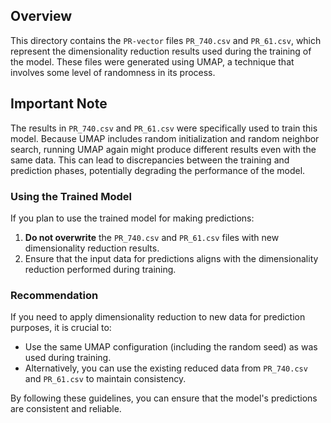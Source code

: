 ## Overview

This directory contains the `PR-vector` files `PR_740.csv` and `PR_61.csv`, which represent the dimensionality reduction results used during the training of the model. These files were generated using UMAP, a technique that involves some level of randomness in its process.

## Important Note

The results in `PR_740.csv` and `PR_61.csv` were specifically used to train this model. Because UMAP includes random initialization and random neighbor search, running UMAP again might produce different results even with the same data. This can lead to discrepancies between the training and prediction phases, potentially degrading the performance of the model.

### Using the Trained Model

If you plan to use the trained model for making predictions:

1. **Do not overwrite** the `PR_740.csv` and `PR_61.csv` files with new dimensionality reduction results.
2. Ensure that the input data for predictions aligns with the dimensionality reduction performed during training.

### Recommendation

If you need to apply dimensionality reduction to new data for prediction purposes, it is crucial to:

- Use the same UMAP configuration (including the random seed) as was used during training.
- Alternatively, you can use the existing reduced data from `PR_740.csv` and `PR_61.csv` to maintain consistency.

By following these guidelines, you can ensure that the model's predictions are consistent and reliable.